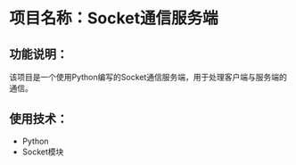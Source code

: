 #  项目名称：Socket通信服务端

##  功能说明：
该项目是一个使用Python编写的Socket通信服务端，用于处理客户端与服务端的通信。

##  使用技术：
-  Python
-  Socket模块
